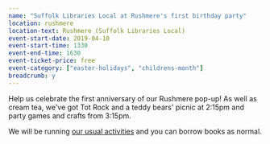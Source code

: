 ```yaml
---
name: "Suffolk Libraries Local at Rushmere's first birthday party"
location: rushmere
location-text: Rushmere (Suffolk Libraries Local)
event-start-date: 2019-04-10
event-start-time: 1330
event-end-time: 1630
event-ticket-price: free
event-category: ["easter-holidays", "childrens-month"]
breadcrumb: y
---
```


Help us celebrate the first anniversary of our Rushmere pop-up! As well as cream tea, we've got Tot Rock and a teddy bears' picnic at 2:15pm and party games and crafts from 3:15pm.

We will be running [our usual activities](/libraries/rushmere/) and you can borrow books as normal.
